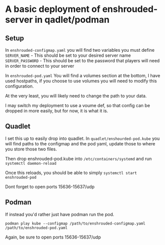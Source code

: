 # A basic deployment of enshrouded-server in qadlet/podman

##  Setup
In ```enshrouded-configmap.yaml``` you will find two variables you must define
```SERVER_NAME``` - This should be set to your desired server name
```SERVER_PASSWORD``` - This should be set to the password that players will need in order to connect to your server

In ```enshrouded-pod.yaml``` You will find a volumes section at the bottom, I have used hostpaths, if you choose to use volumes you will need to modify this configuration.  

At the very least, you will likely need to change the path to your data.

I may switch my deployment to use a voume def, so that config can be dropped in more easily, but for now, it is what it is.

##  Quadlet
I set this up to easily drop into quadlet. 
In ```quadlet/enshourded-pod.kube``` you will find paths to the configmap and the pod yaml, update those to where you store those two files. 

Then drop enshrouded-pod.kube into ```/etc/containers/systemd``` and run
```systemctl daemon-reload```

Once this reloads, you should be able to simply 
```systemctl start enshrouded-pod```

Dont forget to open ports 15636-15637/udp

##  Podman
If instead you'd rather just have podman run the pod. 

```podman play kube --configmap /path/to/enshrouded-configmap.yaml /path/to/enshrouded-pod.yaml```

Again, be sure to open ports 15636-15637/udp
